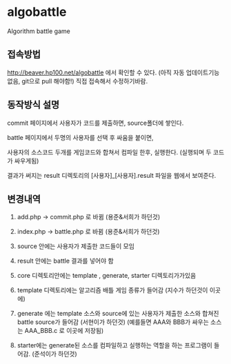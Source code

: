 # algobattle
Algorithm battle game

## 접속방법

http://beaver.hp100.net/algobattle 
에서 확인할 수 있다. (아직 자동 업데이트기능 없음, git으로 pull 해야함!)
직접 접속해서 수정하기바람.


## 동작방식 설명

commit 페이지에서 사용자가 코드를 제출하면, source폴더에 쌓인다.

battle 페이지에서 두명의 사용자를 선택 후 싸움을 붙이면,

사용자의 소스코드 두개를 게임코드와 합쳐서 컴파일 한후, 실행한다. (실행되며 두 코드가 싸우게됨)

결과가 써지는 result 디렉토리의 [사용자]_[사용자].result 파일을 웹에서 보여준다.



## 변경내역

1. add.php  ->  commit.php 로 바뀜 (용준&서희가 하던것)

2. index.php -> battle.php 로 바뀜 (용준&서희가 하던것)

3. source 안에는 사용자가 제출한 코드들이 모임

4. result 안에는 battle 결과를 넣어야 함

5. core 디렉토리안에는 template , generate, starter 디렉토리가가있음

6. template 디렉토리에는  알고리즘 배틀 게임 종류가 들어감 (지수가 하던것이 이곳에)

7. generate 에는 template 소스와 source에 있는 사용자가 제출한 소스와 합쳐진 battle source가 들어감 (서현이가 하던것)
(예를들면 AAA와 BBB가 싸우는 소스는 AAA_BBB.c 로 이곳에 저장됨)

8. starter에는 generate된 소스를 컴파일하고 실행하는 역할을 하는 프로그램이 들어감. (준석이가 하던것)






